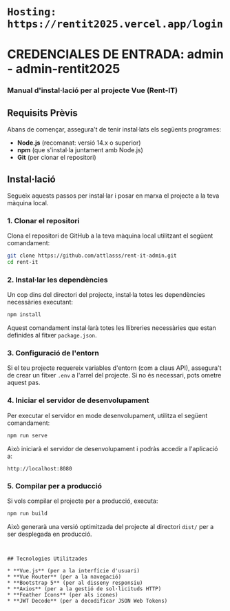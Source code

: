 # `Hosting: https://rentit2025.vercel.app/login`
# CREDENCIALES DE ENTRADA: admin - admin-rentit2025

### Manual d'instal·lació per al projecte Vue (Rent-IT)

## Requisits Prèvis

Abans de començar, assegura't de tenir instal·lats els següents programes:

* **Node.js** (recomanat: versió 14.x o superior)
* **npm** (que s'instal·la juntament amb Node.js)
* **Git** (per clonar el repositori)

## Instal·lació

Segueix aquests passos per instal·lar i posar en marxa el projecte a la teva màquina local.

### 1. Clonar el repositori

Clona el repositori de GitHub a la teva màquina local utilitzant el següent comandament:

```bash
git clone https://github.com/attlasss/rent-it-admin.git
cd rent-it
```

### 2. Instal·lar les dependències

Un cop dins del directori del projecte, instal·la totes les dependències necessàries executant:

```bash
npm install
```

Aquest comandament instal·larà totes les llibreries necessàries que estan definides al fitxer `package.json`.

### 3. Configuració de l'entorn

Si el teu projecte requereix variables d'entorn (com a claus API), assegura't de crear un fitxer `.env` a l'arrel del projecte. Si no és necessari, pots ometre aquest pas.

### 4. Iniciar el servidor de desenvolupament

Per executar el servidor en mode desenvolupament, utilitza el següent comandament:

```bash
npm run serve
```

Això iniciarà el servidor de desenvolupament i podràs accedir a l'aplicació a:

```
http://localhost:8080
```

### 5. Compilar per a producció

Si vols compilar el projecte per a producció, executa:

```bash
npm run build
```

Això generarà una versió optimitzada del projecte al directori `dist/` per a ser desplegada en producció.
```


## Tecnologies Utilitzades

* **Vue.js** (per a la interfície d'usuari)
* **Vue Router** (per a la navegació)
* **Bootstrap 5** (per al disseny responsiu)
* **Axios** (per a la gestió de sol·licituds HTTP)
* **Feather Icons** (per als icones)
* **JWT Decode** (per a decodificar JSON Web Tokens)

